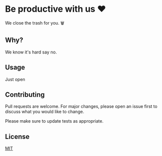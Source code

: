 # Be productive with us ❤️
We close the trash for you. 🗑️

## Why?
We know it's hard say no.

## Usage
Just open 

## Contributing
Pull requests are welcome. For major changes, please open an issue first to discuss what you would like to change.

Please make sure to update tests as appropriate.

## License
[MIT](https://choosealicense.com/licenses/mit/)

